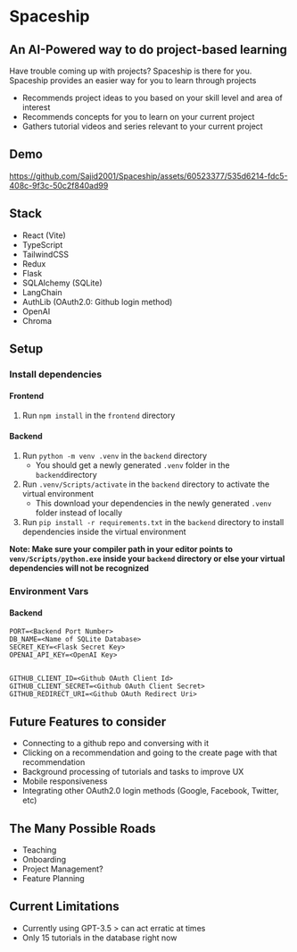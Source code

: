 # Spaceship
## An AI-Powered way to do project-based learning

Have trouble coming up with projects? Spaceship is there for you. Spaceship provides an easier way for you to learn through projects

- Recommends project ideas to you based on your skill level and area of interest
- Recommends concepts for you to learn on your current project
- Gathers tutorial videos and series relevant to your current project

## Demo 

https://github.com/Sajid2001/Spaceship/assets/60523377/535d6214-fdc5-408c-9f3c-50c2f840ad99

## Stack
- React (Vite)
- TypeScript
- TailwindCSS
- Redux
- Flask
- SQLAlchemy (SQLite)
- LangChain
- AuthLib (OAuth2.0: Github login method)
- OpenAI
- Chroma

## Setup

### Install dependencies

#### Frontend
1. Run `npm install` in the `frontend` directory
#### Backend
1. Run `python -m venv .venv` in the `backend` directory
    - You should get a newly generated `.venv` folder in the `backend`directory
2. Run `.venv/Scripts/activate` in the `backend` directory to activate the virtual environment
    - This download your dependencies in the newly generated `.venv` folder instead of locally
3. Run `pip install -r requirements.txt` in the `backend` directory to install dependencies inside the virtual environment

**Note: Make sure your compiler path in your editor points to `venv/Scripts/python.exe` inside your `backend` directory or else your virtual dependencies will not be recognized**

### Environment Vars

#### Backend
```
PORT=<Backend Port Number>
DB_NAME=<Name of SQLite Database>
SECRET_KEY=<Flask Secret Key>
OPENAI_API_KEY=<OpenAI Key>


GITHUB_CLIENT_ID=<Github OAuth Client Id>
GITHUB_CLIENT_SECRET=<Github OAuth Client Secret>
GITHUB_REDIRECT_URI=<Github OAuth Redirect Uri>
```

## Future Features to consider
- Connecting to a github repo and conversing with it
- Clicking on a recommendation and going to the create page with that recommendation
- Background processing of tutorials and tasks to improve UX
- Mobile responsiveness
- Integrating other OAuth2.0 login methods (Google, Facebook, Twitter, etc) 

## The Many Possible Roads
- Teaching
- Onboarding
- Project Management?
- Feature Planning

## Current Limitations
- Currently using GPT-3.5 > can act erratic at times
- Only 15 tutorials in the database right now
